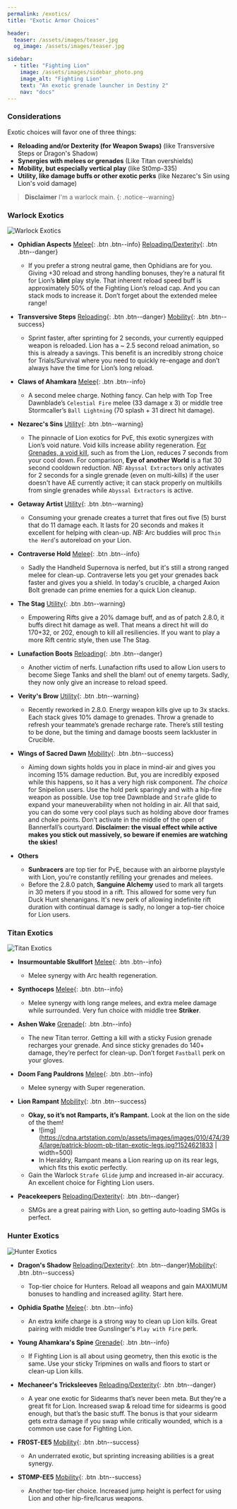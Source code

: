 ```yaml
---
permalink: /exotics/
title: "Exotic Armor Choices"

header:
  teaser: /assets/images/teaser.jpg
  og_image: /assets/images/teaser.jpg

sidebar:
  - title: "Fighting Lion"
    image: /assets/images/sidebar_photo.png
    image_alt: "Fighting Lion"
    text: "An exotic grenade launcher in Destiny 2"
    nav: "docs"
---
```


### Considerations

Exotic choices will favor one of three things:
- **Reloading and/or Dexterity (for Weapon Swaps)** (like Transversive Steps or Dragon's Shadow)
- **Synergies with melees or grenades** (Like Titan overshields)
- **Mobility, but especially vertical play** (like St0mp-335)
- **Utility, like damage buffs or other exotic perks** (like Nezarec's Sin using Lion's void damage)

> **Disclaimer** I'm a warlock main.
{: .notice--warning}

### Warlock Exotics

![Warlock Exotics](/assets/images/exotic/warlock.png)

- **Ophidian Aspects**
[Melee](#warlock-exotics){: .btn .btn--info} [Reloading/Dexterity](#warlock-exotics){: .btn .btn--danger}

	- If you prefer a strong neutral game, then Ophidians are for you. Giving +30 reload and strong handling bonuses, they’re a natural fit for Lion’s **blint** play style. That inherent reload speed buff is approximately 50% of the Fighting Lion’s reload cap. And you can stack mods to increase it. Don’t forget about the extended melee range!

- **Transversive Steps**
[Reloading](#warlock-exotics){: .btn .btn--danger} [Mobility](#warlock-exotics){: .btn .btn--success}

	- Sprint faster, after sprinting for 2 seconds, your currently equipped weapon is reloaded. Lion has a ~ 2.5 second reload animation, so this is already a savings. This benefit is an incredibly strong choice for Trials/Survival where you need to quickly re-engage and don’t always have the time for Lion’s long reload.

- **Claws of Ahamkara**
[Melee](#warlock-exotics){: .btn .btn--info}

	- A second melee charge. Nothing fancy. Can help with Top Tree Dawnblade’s `Celestial Fire` melee (33 damage x 3) or middle tree Stormcaller’s `Ball Lightning` (70 splash + 31 direct hit damage).

- **Nezarec's Sins**
[Utility](#warlock-exotics){: .btn .btn--warning}

	- The pinnacle of Lion exotics for PvE, this exotic synergizes with Lion’s void nature. Void kills increase ability regeneration. [For Grenades, a void kill,]( https://www.reddit.com/r/CruciblePlaybook/comments/9hd3re/best_void_energy_weapons_for_nezarec_sins_voidlock/) such as from the Lion, reduces 7 seconds from your cool down. For comparison, **Eye of another World** is a flat 30 second cooldown reduction. _NB:_ `Abyssal Extractors` only activates for 2 seconds for a single grenade (even on multi-kills) if the user doesn't have AE currently active; it can stack properly on multikills from single grenades while `Abyssal Extractors` is active.

- **Getaway Artist**
[Utility](#warlock-exotics){: .btn .btn--warning}

	- Consuming your grenade creates a turret that fires out five (5) burst that do 11 damage each. It lasts for 20 seconds and makes it excellent for helping with clean-up. _NB:_ Arc buddies will proc `Thin the Herd`'s  autoreload on your Lion.

- **Contraverse Hold**
[Melee](#titan-exotics){: .btn .btn--info}

	- Sadly the Handheld Supernova is nerfed, but it's still a strong ranged melee for clean-up. Contraverse lets you get your grenades back faster and gives you a shield. In today's crucible, a charged Axion Bolt grenade can prime enemies for a quick Lion cleanup.


- **The Stag**
[Utility](#warlock-exotics){: .btn .btn--warning}

	- Empowering Rifts give a 20% damage buff, and as of patch 2.8.0, it buffs direct hit damage as well. That means a direct hit will do 170+32, or 202, enough to kill all resiliencies. If you want to play a more Rift centric style, then use The Stag.

- **Lunafaction Boots**
[Reloading](#warlock-exotics){: .btn .btn--danger}

	- Another victim of nerfs. Lunafaction rifts used to allow Lion users to become Siege Tanks and shell the blam! out of enemy targets. Sadly, they now only give an increase to reload speed.

- **Verity's Brow**
[Utility](#warlock-exotics){: .btn .btn--warning}

	- Recently reworked in 2.8.0. Energy weapon kills give up to 3x stacks. Each stack gives 10% damage to grenades. Throw a grenade to refresh your teammate’s grenade recharge rate. There’s still testing to be done, but the timing and damage boosts seem lackluster in Crucible.

- **Wings of Sacred Dawn**
[Mobility](#warlock-exotics){: .btn .btn--success}

	- Aiming down sights holds you in place in mind-air and gives you incoming 15% damage reduction. But, you are incredibly exposed while this happens, so it has a very high risk component. _The choice_ for Snipelion users. Use the hold perk sparingly and with a hip-fire weapon as possible. Use top tree Dawnblade and `Strafe` glide to expand your maneuverability when not holding in air. All that said, you can do some very cool plays such as holding above door frames and choke points. Don’t activate in the middle of the open of Bannerfall’s courtyard.
	**Disclaimer: the visual effect while active makes you stick out massively, so beware if enemies are watching the skies!**

- **Others**

  - **Sunbracers** are top tier for PvE, because with an airborne playstyle with Lion, you're constantly refilling your grenades and melees.
  - Before the 2.8.0 patch, **Sanguine Alchemy** used to mark all targets in 30 meters if you stood in a rift. This allowed for some very fun Duck Hunt shenanigans. It's new perk of allowing indefinite rift duration with continual damage is sadly, no longer a top-tier choice for Lion users.

### Titan Exotics

![Titan Exotics](/assets/images/exotic/titan.png)

- **Insurmountable Skullfort**
[Melee](#titan-exotics){: .btn .btn--info}

	- Melee synergy with Arc health regeneration.

- **Synthoceps**
[Melee](#titan-exotics){: .btn .btn--info}

	- Melee synergy with long range melees, and extra melee damage while surrounded. Very fun choice with middle tree **Striker**.

- **Ashen Wake**
[Grenade](#titan-exotics){: .btn .btn--info}

	- The new Titan terror. Getting a kill with a sticky Fusion grenade recharges your grenade. And since sticky grenades do 140+ damage, they’re perfect for clean-up.  Don’t forget `Fastball` perk on your gloves.

- **Doom Fang Pauldrons**
[Melee](#titan-exotics){: .btn .btn--info}

	- Melee synergy with Super regeneration.

- **Lion Rampant**
[Mobility](#titan-exotics){: .btn .btn--success}

	- **Okay, so it’s not Ramparts, it’s Rampant.** Look at the lion on the side of the them!
		- ![img](https://cdna.artstation.com/p/assets/images/images/010/474/394/large/patrick-bloom-pb-titan-exotic-legs.jpg?1524621833 | width=500)
		- In Heraldry, Rampant means a Lion rearing up on its rear legs, which fits this exotic perfectly.
	- Gain the Warlock `Strafe Glide` jump and increased in-air accuracy. An excellent choice for Fighting Lion users.

- **Peacekeepers**
[Reloading/Dexterity](#titan-exotics){: .btn .btn--danger}

	- SMGs are a great pairing with Lion, so getting auto-loading SMGs is perfect.

### Hunter Exotics

![Hunter Exotics](/assets/images/exotic/hunter.png)

- **Dragon's Shadow**
[Reloading/Dexterity](#hunter-exotics){: .btn .btn--danger}[Mobility](#hunter-exotics){: .btn .btn--success}

	- Top-tier choice for Hunters. Reload all weapons and gain MAXIMUM bonuses to handling and increased agility. Start here.

- **Ophidia Spathe**
[Melee](#hunter-exotics){: .btn .btn--info}

	-  An extra knife charge is a strong way to clean up Lion kills. Great pairing with middle tree Gunslinger's `Play with Fire` perk.

- **Young Ahamkara's Spine**
[Grenade](#hunter-exotics){: .btn .btn--info}

	-  If Fighting Lion is all about using geometry, then this exotic is the same. Use your sticky Tripmines on walls and floors to start or clean-up Lion kills.

- **Mechaneer's Tricksleeves**
[Reloading/Dexterity](#hunter-exotics){: .btn .btn--danger}

	-  A year one exotic for Sidearms that’s never been meta. But they’re a great fit for Lion. Increased swap & reload time for sidearms is good enough, but that’s the basic stuff. The bonus is that your sidearm gets extra damage if you swap while critically wounded, which is a common use case for Fighting Lion.

- **FR0ST-EE5**
[Mobility](#hunter-exotics){: .btn .btn--success}

	-  An underrated exotic, but sprinting increasing abilities is a great synergy.

- **ST0MP-EE5**
[Mobility](#hunter-exotics){: .btn .btn--success}

	-  Another top-tier choice. Increased jump height is perfect for using Lion and other hip-fire/Icarus weapons.
